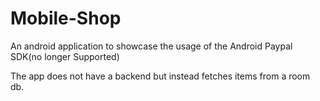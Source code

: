# Mobile-Shop
An android application to showcase the usage of the Android Paypal SDK(no longer Supported)

The app does not have a backend but instead fetches items from a room db.
